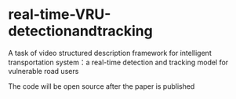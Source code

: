 # real-time-VRU-detectionandtracking
A task of video structured description framework for intelligent transportation system：a real-time detection and tracking model for vulnerable road users

The code will be open source after the paper is published
